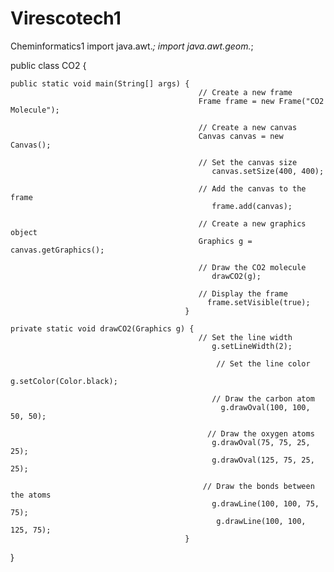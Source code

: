 # Virescotech1
Cheminformatics1
import java.awt.*;
import java.awt.geom.*;

public class CO2 {

    public static void main(String[] args) {
                                              // Create a new frame
                                              Frame frame = new Frame("CO2 Molecule");

                                              // Create a new canvas
                                              Canvas canvas = new Canvas();

                                              // Set the canvas size
                                                 canvas.setSize(400, 400);

                                              // Add the canvas to the frame
                                                 frame.add(canvas);

                                              // Create a new graphics object
                                              Graphics g = canvas.getGraphics();

                                              // Draw the CO2 molecule
                                                 drawCO2(g);

                                              // Display the frame
                                                frame.setVisible(true);
                                           }

    private static void drawCO2(Graphics g) {
                                              // Set the line width
                                                 g.setLineWidth(2);

                                                  // Set the line color
                                                   g.setColor(Color.black);

                                                 // Draw the carbon atom
                                                   g.drawOval(100, 100, 50, 50);

                                                // Draw the oxygen atoms
                                                 g.drawOval(75, 75, 25, 25);
                                                 g.drawOval(125, 75, 25, 25);

                                               // Draw the bonds between the atoms
                                                 g.drawLine(100, 100, 75, 75);
                                                  g.drawLine(100, 100, 125, 75);
                                           }
}
